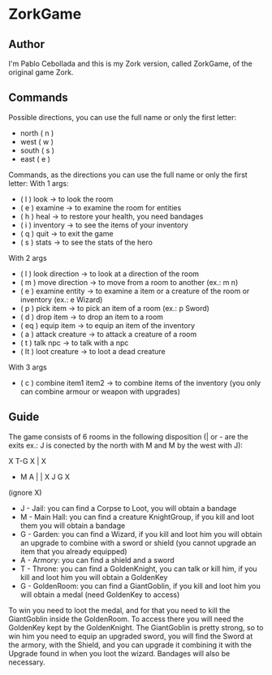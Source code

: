 # ZorkGame
## Author
I'm Pablo Cebollada and this is my Zork version, called ZorkGame, of the original game Zork.
## Commands
Possible directions, you can use the full name or only the first letter:
* north ( n )
* west ( w )
* south ( s )
* east ( e )

Commands, as the directions you can use the full name or only the first letter:
With 1 args:
* ( l ) look -> to look the room
* ( e ) examine -> to examine the room for entities
* ( h ) heal -> to restore your health, you need bandages
* ( i ) inventory -> to see the items of your inventory
* ( q ) quit -> to exit the game
* ( s ) stats -> to see the stats of the hero

With 2 args
* ( l ) look direction -> to look at a direction of the room
* ( m ) move direction -> to move from a room to another (ex.: m n)
* ( e ) examine entity -> to examine a item or a creature of the room or inventory (ex.: e Wizard)
* ( p ) pick item -> to pick an item of a room (ex.: p Sword)
* ( d ) drop item -> to drop an item to a room
* ( eq ) equip item -> to equip an item of the inventory
* ( a ) attack creature -> to attack a creature of a room
* ( t ) talk npc -> to talk with a npc
* ( lt ) loot creature -> to loot a dead creature

With 3 args
* ( c ) combine item1 item2 -> to combine items of the inventory (you only can combine armour or weapon with upgrades)

## Guide
The game consists of 6 rooms in the following disposition (| or - are the exits ex.: J is conected by the north with M and M by the west with J):

X T-G
X | X
- M A
| | X
J G X

(ignore X)

* J - Jail: you can find a Corpse to Loot, you will obtain a bandage
* M - Main Hall: you can find a creature KnightGroup, if you kill and loot them you will obtain a bandage
* G - Garden: you can find a Wizard, if you kill and loot him you will obtain an upgrade to combine with a sword or shield (you cannot upgrade an item that you already equipped)
* A - Armory: you can find a shield and a sword
* T - Throne: you can find a GoldenKnight, you can talk or kill him, if you kill and loot him you will obtain a GoldenKey
* G - GoldenRoom: you can find a GiantGoblin, if you kill and loot him you will obtain a medal (need GoldenKey to access)

To win you need to loot the medal, and for that you need to kill the GiantGoblin inside the GoldenRoom. To access there you will need the GoldenKey kept by the GoldenKnight. The GiantGoblin is pretty strong, so to win him you need to equip an upgraded sword, you will find the Sword at the armory, with the Shield, and you can upgrade it combining it with the Upgrade found in when you loot the wizard. Bandages will also be necessary.